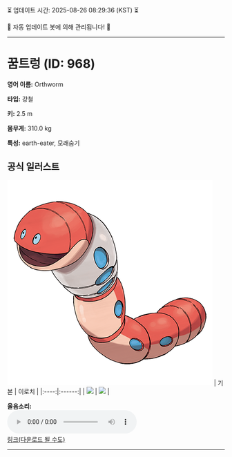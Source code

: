 
⏳ 업데이트 시간: 2025-08-26 08:29:36 (KST) ⏳

🤖 자동 업데이트 봇에 의해 관리됩니다! 🤖

---

# 꿈트렁 (ID: 968)
**영어 이름:** Orthworm

**타입:** 강철

**키:** 2.5 m

**몸무게:** 310.0 kg

**특성:** earth-eater, 모래숨기

## 공식 일러스트
![](https://raw.githubusercontent.com/PokeAPI/sprites/master/sprites/pokemon/other/official-artwork/968.png)
| 기본 | 이로치 |
|:----:|:------:|
| <img src="http://play.pokemonshowdown.com/sprites/ani/orthworm.gif" width="200"> | <img src="http://play.pokemonshowdown.com/sprites/ani-shiny/orthworm.gif" width="200"> |

**울음소리:**<br><audio controls src="https://raw.githubusercontent.com/PokeAPI/cries/main/cries/pokemon/latest/968.ogg"></audio><br> [링크(다운로드 될 수도)](https://raw.githubusercontent.com/PokeAPI/cries/main/cries/pokemon/latest/968.ogg)


---
